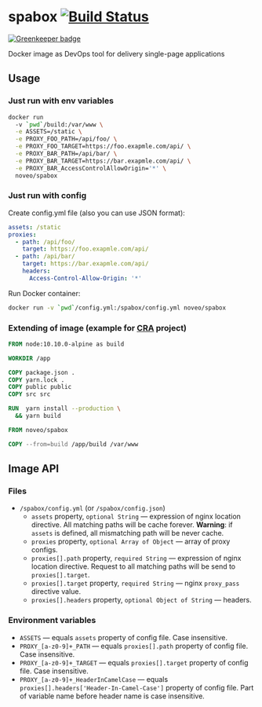 # spabox [![Build Status][status-img]][status-url]

[![Greenkeeper badge](https://badges.greenkeeper.io/bigslycat/spabox.svg)](https://greenkeeper.io/)

Docker image as DevOps tool for delivery single-page applications

## Usage

### Just run with env variables

```sh
docker run
  -v `pwd`/build:/var/www \
  -e ASSETS=/static \
  -e PROXY_FOO_PATH=/api/foo/ \
  -e PROXY_FOO_TARGET=https://foo.exapmle.com/api/ \
  -e PROXY_BAR_PATH=/api/bar/ \
  -e PROXY_BAR_TARGET=https://bar.exapmle.com/api/ \
  -e PROXY_BAR_AccessControlAllowOrigin='*' \
  noveo/spabox
```

### Just run with config

Create config.yml file (also you can use JSON format):

```yaml
assets: /static
proxies:
  - path: /api/foo/
    target: https://foo.exapmle.com/api/
  - path: /api/bar/
    target: https://bar.exapmle.com/api/
    headers:
      Access-Control-Allow-Origin: '*'
```

Run Docker container:

```sh
docker run -v `pwd`/config.yml:/spabox/config.yml noveo/spabox
```

### Extending of image (example for [CRA][] project)

```Dockerfile
FROM node:10.10.0-alpine as build

WORKDIR /app

COPY package.json .
COPY yarn.lock .
COPY public public
COPY src src

RUN  yarn install --production \
  && yarn build

FROM noveo/spabox

COPY --from=build /app/build /var/www
```

## Image API

### Files

- `/spabox/config.yml` (or `/spabox/config.json`)
  - `assets` property, `optional String` — expression of nginx location directive.
    All matching paths will be cache forever. **Warning**: if `assets` is defined, all
    mismatching path will be never cache.
  - `proxies` property, `optional Array of Object` — array of proxy configs.
  - `proxies[].path` property, `required String` — expression of nginx location directive.
    Request to all matching paths will be send to `proxies[].target`.
  - `proxies[].target` property, `required String` — nginx `proxy_pass` directive value.
  - `proxies[].headers` property, `optional Object of String` — headers.

### Environment variables

- `ASSETS` — equals `assets` property of config file. Case insensitive.
- `PROXY_[a-z0-9]+_PATH` — equals `proxies[].path` property of config file. Case insensitive.
- `PROXY_[a-z0-9]+_TARGET` — equals `proxies[].target` property of config file. Case insensitive.
- `PROXY_[a-z0-9]+_HeaderInCamelCase` — equals `proxies[].headers['Header-In-Camel-Case']`
  property of config file. Part of variable name before header name is case insensitive.

[CRA]: https://github.com/facebook/create-react-app
[status-url]: https://travis-ci.org/bigslycat/spabox
[status-img]: https://travis-ci.org/bigslycat/spabox.svg?branch=master
